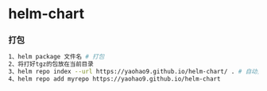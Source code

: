 # helm-chart

### 打包
```bash
1、helm package 文件名 # 打包
2、将打好tgz的包放在当前目录 
3、helm repo index --url https://yaohao9.github.io/helm-chart/ . # 自动更新index.yaml
4、helm repo add myrepo https://yaohao9.github.io/helm-chart
```
